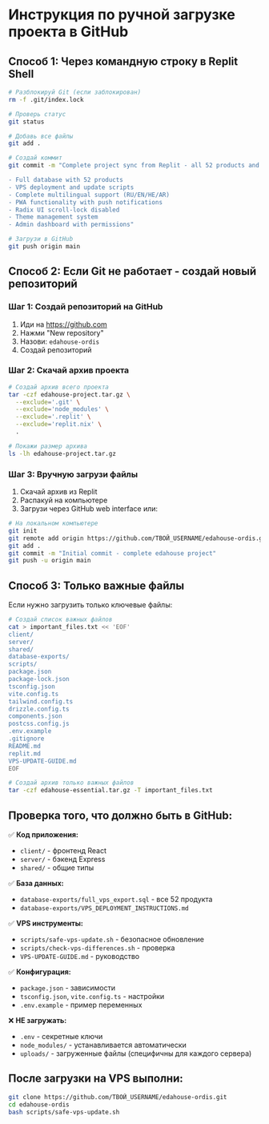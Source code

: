 # Инструкция по ручной загрузке проекта в GitHub

## Способ 1: Через командную строку в Replit Shell

```bash
# Разблокируй Git (если заблокирован)
rm -f .git/index.lock

# Проверь статус
git status

# Добавь все файлы
git add .

# Создай коммит
git commit -m "Complete project sync from Replit - all 52 products and VPS tools

- Full database with 52 products
- VPS deployment and update scripts  
- Complete multilingual support (RU/EN/HE/AR)
- PWA functionality with push notifications
- Radix UI scroll-lock disabled
- Theme management system
- Admin dashboard with permissions"

# Загрузи в GitHub
git push origin main
```

## Способ 2: Если Git не работает - создай новый репозиторий

### Шаг 1: Создай репозиторий на GitHub
1. Иди на https://github.com
2. Нажми "New repository"
3. Назови: `edahouse-ordis`
4. Создай репозиторий

### Шаг 2: Скачай архив проекта
```bash
# Создай архив всего проекта
tar -czf edahouse-project.tar.gz \
  --exclude='.git' \
  --exclude='node_modules' \
  --exclude='.replit' \
  --exclude='replit.nix' \
  .

# Покажи размер архива
ls -lh edahouse-project.tar.gz
```

### Шаг 3: Вручную загрузи файлы
1. Скачай архив из Replit
2. Распакуй на компьютере  
3. Загрузи через GitHub web interface или:

```bash
# На локальном компьютере
git init
git remote add origin https://github.com/ТВОЙ_USERNAME/edahouse-ordis.git
git add .
git commit -m "Initial commit - complete edahouse project"
git push -u origin main
```

## Способ 3: Только важные файлы

Если нужно загрузить только ключевые файлы:

```bash
# Создай список важных файлов
cat > important_files.txt << 'EOF'
client/
server/
shared/
database-exports/
scripts/
package.json
package-lock.json
tsconfig.json
vite.config.ts
tailwind.config.ts
drizzle.config.ts
components.json
postcss.config.js
.env.example
.gitignore
README.md
replit.md
VPS-UPDATE-GUIDE.md
EOF

# Создай архив только важных файлов
tar -czf edahouse-essential.tar.gz -T important_files.txt
```

## Проверка того, что должно быть в GitHub:

✅ **Код приложения:**
- `client/` - фронтенд React
- `server/` - бэкенд Express  
- `shared/` - общие типы

✅ **База данных:**
- `database-exports/full_vps_export.sql` - все 52 продукта
- `database-exports/VPS_DEPLOYMENT_INSTRUCTIONS.md`

✅ **VPS инструменты:**
- `scripts/safe-vps-update.sh` - безопасное обновление
- `scripts/check-vps-differences.sh` - проверка
- `VPS-UPDATE-GUIDE.md` - руководство

✅ **Конфигурация:**
- `package.json` - зависимости
- `tsconfig.json`, `vite.config.ts` - настройки
- `.env.example` - пример переменных

❌ **НЕ загружать:**
- `.env` - секретные ключи
- `node_modules/` - устанавливается автоматически
- `uploads/` - загруженные файлы (специфичны для каждого сервера)

## После загрузки на VPS выполни:

```bash
git clone https://github.com/ТВОЙ_USERNAME/edahouse-ordis.git
cd edahouse-ordis
bash scripts/safe-vps-update.sh
```
